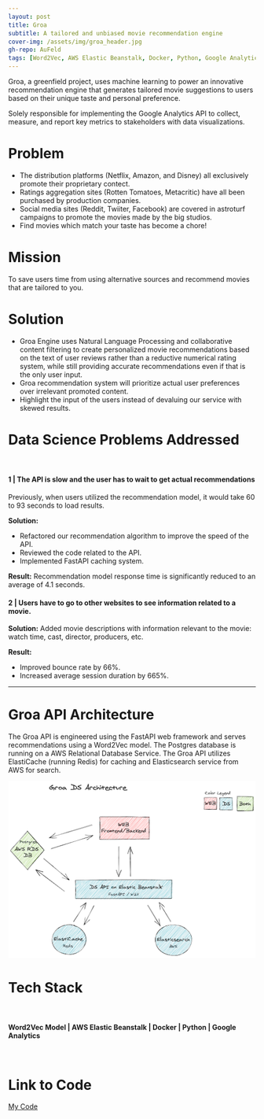```yaml
---
layout: post
title: Groa
subtitle: A tailored and unbiased movie recommendation engine
cover-img: /assets/img/groa_header.jpg
gh-repo: AuFeld
tags: [Word2Vec, AWS Elastic Beanstalk, Docker, Python, Google Analytics]
---
```


Groa, a greenfield project, uses machine learning to power an innovative recommendation engine that generates tailored movie suggestions to users based on their unique taste and personal preference. 

Solely responsible for implementing the Google Analytics API to collect, measure, and report key metrics to stakeholders with data visualizations.

# Problem

- The distribution platforms (Netflix, Amazon, and Disney) all exclusively promote their proprietary contect.
- Ratings aggregation sites (Rotten Tomatoes, Metacritic) have all been purchased by production companies. 
- Social media sites (Reddit, Twiiter, Facebook) are covered in astroturf campaigns to promote the movies made by the big studios. 
- Find movies which match your taste has become a chore! 

# Mission

To save users time from using alternative sources and recommend movies that are tailored to you.

# Solution 

- Groa Engine uses Natural Language Processing and collaborative content filtering to create personalized movie recommendations based on the text of user reviews rather than a reductive numerical rating system, while still providing accurate recommendations even if that is the only user input. 
- Groa recommendation system will prioritize actual user preferences over irrelevant promoted content. 
- Highlight the input of the users instead of devaluing our service with skewed results.

# Data Science Problems Addressed
<br> 

#### 1 | The API is slow and the user has to wait to get actual recommendations

Previously, when users utilized the recommendation model, it would take 60 to 93 seconds to load results. 

**Solution:** 
- Refactored our recommendation algorithm to improve the speed of the API. 
- Reviewed the code related to the API. 
- Implemented FastAPI caching system.

**Result:** Recommendation model response time is significantly reduced to an average of 4.1 seconds.

#### 2 | Users have to go to other websites to see information related to a movie. 

**Solution:** Added movie descriptions with information relevant to the movie: watch time, cast, director, producers, etc.

**Result:**
- Improved bounce rate by 66%.
- Increased average session duration by 665%.
 
---

# Groa API Architecture

The Groa API is engineered using the FastAPI web framework and serves recommendations using a Word2Vec model. The Postgres database is running on a AWS Relational Database Service. The Groa API utilizes ElastiCache (running Redis) for caching and Elasticsearch service from AWS for search. 

![DS API Architecture](/assets/img/groa_ds_architecture.png)
 
# Tech Stack 
<br>

#### Word2Vec Model | AWS Elastic Beanstalk | Docker | Python | Google Analytics
<br>

# Link to Code

[My Code](https://github.com/AuFeld/Groa-ds)